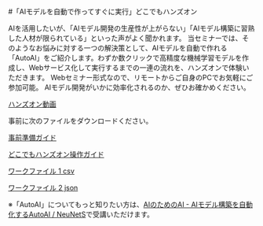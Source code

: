 #「AIモデルを自動で作ってすぐに実行」どこでもハンズオン

AIを活用したいが、「AIモデル開発の生産性が上がらない」「AIモデル構築に習熟した人材が限られている」といった声がよく聞かれます。
当セミナーでは、そのようなお悩みに対する一つの解決策として、AIモデルを自動で作れる「AutoAI」をご紹介します。わずか数クリックで高精度な機械学習モデルを作成し、Webサービス化して実行するまでの一連の流れを、ハンズオンで体験いただきます。
Webセミナー形式なので、リモートからご自身のPCでお気軽にご参加可能。
AIモデル開発がいかに効率化されるのか、ぜひお確かめください。

[ハンズオン動画](https://event.on24.com/wcc/r/2190686/EF45A5BCCA6AE24AC12C8DFDB69E511C?partnerref=github)

事前に次のファイルをダウンロードください。

[事前準備ガイド](https://github.com/IBM/japan-technology/blob/main/webinars/AutoAI/set-up_for_hands-on.pdf)

[どこでもハンズオン操作ガイド](https://github.com/IBM/japan-technology/blob/main/webinars/AutoAI/hands-on_guide.pdf)

[ワークファイル 1 csv](https://raw.githubusercontent.com/IBM/japan-technology/main/webinars/AutoAI/bank-train_95031095JPJA.csv)

[ワークファイル 2 json](https://raw.githubusercontent.com/IBM/japan-technology/main/webinars/AutoAI/bank-market-test_96031096JPJA.json)

※「AutoAI」についてもっと知りたい方は、[AIのためのAI - AIモデル構築を自動化するAutoAI / NeuNetS](https://event.on24.com/wcc/r/2047086/6C2AC7AA5B635A406CA1EC9A19E2D2D9?partnerref=github)で受講いただけます。

